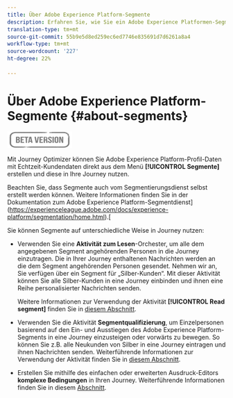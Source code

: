 ```yaml
---
title: Über Adobe Experience Platform-Segmente
description: Erfahren Sie, wie Sie ein Adobe Experience Platformen-Segment konfigurieren
translation-type: tm+mt
source-git-commit: 55b9e5d8ed259ec6ed7746e835691d7d6261a8a4
workflow-type: tm+mt
source-wordcount: '227'
ht-degree: 22%

---
```


# Über Adobe Experience Platform-Segmente {#about-segments}

![](../assets/do-not-localize/badge.png)

Mit Journey Optimizer können Sie Adobe Experience Platform-Profil-Daten mit Echtzeit-Kundendaten direkt aus dem Menü **[!UICONTROL Segmente]** erstellen und diese in Ihre Journey nutzen.

Beachten Sie, dass Segmente auch vom Segmentierungsdienst selbst erstellt werden können. Weitere Informationen finden Sie in der Dokumentation zum Adobe Experience Platform-Segmentdienst](https://experienceleague.adobe.com/docs/experience-platform/segmentation/home.html).[

Sie können Segmente auf unterschiedliche Weise in Journey nutzen:

* Verwenden Sie eine **Aktivität zum Lesen**-Orchester, um alle dem angegebenen Segment angehörenden Personen in die Journey einzutragen. Die in Ihrer Journey enthaltenen Nachrichten werden an die dem Segment angehörenden Personen gesendet. Nehmen wir an, Sie verfügen über ein Segment für „Silber-Kunden“. Mit dieser Aktivität können Sie alle Silber-Kunden in eine Journey einbinden und ihnen eine Reihe personalisierter Nachrichten senden.

   Weitere Informationen zur Verwendung der Aktivität **[!UICONTROL Read segment]** finden Sie in [diesem Abschnitt](../building-journeys/read-segment.md#configuring-segment-trigger-activity).

* Verwenden Sie die Aktivität **Segmentqualifizierung**, um Einzelpersonen basierend auf den Ein- und Ausstiegen des Adobe Experience Platform-Segments in eine Journey einzusteigen oder vorwärts zu bewegen. So können Sie z.B. alle Neukunden von Silber in eine Journey eintragen und ihnen Nachrichten senden. Weiterführende Informationen zur Verwendung der Aktivität finden Sie in [diesem Abschnitt](../building-journeys/segment-qualification-events.md).

* Erstellen Sie mithilfe des einfachen oder erweiterten Ausdruck-Editors **komplexe Bedingungen** in Ihren Journey. Weiterführende Informationen finden Sie in diesem [Abschnitt](../building-journeys/condition-activity.md#using-a-segment).
